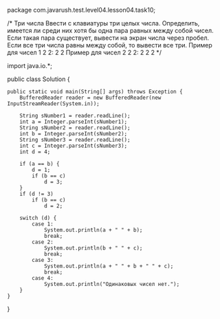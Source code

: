 package com.javarush.test.level04.lesson04.task10;

/* Три числа
Ввести с клавиатуры три целых числа. Определить, имеется ли среди них хотя бы одна пара равных между собой чисел.
Если такая пара существует, вывести на экран числа через пробел. Если все три числа равны между собой, то вывести все три.
Пример для чисел 1 2 2:
2 2
Пример для чисел 2 2 2:
2 2 2
*/

import java.io.*;

public class Solution {

    public static void main(String[] args) throws Exception {
        BufferedReader reader = new BufferedReader(new InputStreamReader(System.in));

        String sNumber1 = reader.readLine();
        int a = Integer.parseInt(sNumber1);
        String sNumber2 = reader.readLine();
        int b = Integer.parseInt(sNumber2);
        String sNumber3 = reader.readLine();
        int c = Integer.parseInt(sNumber3);
        int d = 4;

        if (a == b) {
            d = 1;
            if (b == c)
                d = 3;
        }
        if (d != 3)
            if (b == c)
                d = 2;

        switch (d) {
            case 1:
                System.out.println(a + " " + b);
                break;
            case 2:
                System.out.println(b + " " + c);
                break;
            case 3:
                System.out.println(a + " " + b + " " + c);
                break;
            case 4:
                System.out.println("Одинаковых чисел нет.");
        }
    }
}
